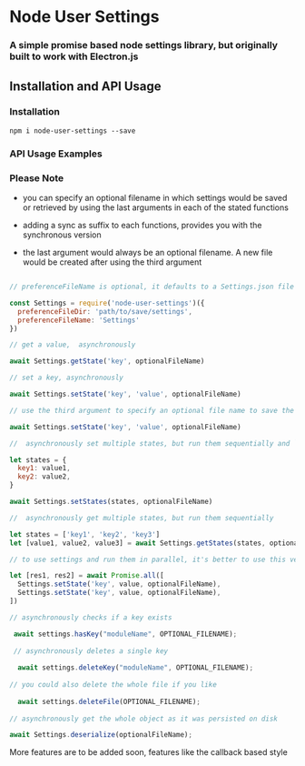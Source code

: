 # Node User Settings

### A simple promise based node settings library, but originally built to work with Electron.js

## Installation and API Usage

### Installation

```
npm i node-user-settings --save

```

### API Usage Examples


### Please Note

* you can specify an optional filename in which settings would be saved or retrieved by using the last arguments in each of the stated functions

* adding a sync as suffix to each functions, provides you with the synchronous version

* the last argument would always be an optional filename. A new file would be created after using the third argument

```javascript

// preferenceFileName is optional, it defaults to a Settings.json file

const Settings = require('node-user-settings')({
  preferenceFileDir: 'path/to/save/settings',
  preferenceFileName: 'Settings'
})

// get a value,  asynchronously 

await Settings.getState('key', optionalFileName)

// set a key, asynchronously 

await Settings.setState('key', 'value', optionalFileName)

// use the third argument to specify an optional file name to save the settings

await Settings.setState('key', 'value', optionalFileName)

//  asynchronously set multiple states, but run them sequentially and `states` refers to the number of states saved

let states = {
  key1: value1,
  key2: value2,
}

await Settings.setStates(states, optionalFileName)

//  asynchronously get multiple states, but run them sequentially

let states = ['key1', 'key2', 'key3']
let [value1, value2, value3] = await Settings.getStates(states, optionalFileName)

// to use settings and run them in parallel, it's better to use this version but I have no idea what would happen if you do use it :)

let [res1, res2] = await Promise.all([
  Settings.setState('key', value, optionalFileName),
  Settings.setState('key', value, optionalFileName),
])

// asynchronously checks if a key exists

 await settings.hasKey("moduleName", OPTIONAL_FILENAME);
 
 // asynchronously deletes a single key
 
  await settings.deleteKey("moduleName", OPTIONAL_FILENAME);
  
// you could also delete the whole file if you like
  
  await settings.deleteFile(OPTIONAL_FILENAME);
   
// asynchronously get the whole object as it was persisted on disk

await Settings.deserialize(optionalFileName);

```

More features are to be added soon, features like the callback based style
